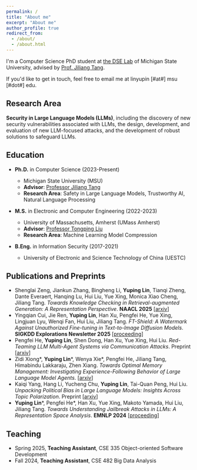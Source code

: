 ```yaml
---
permalink: /
title: "About me"
excerpt: "About me"
author_profile: true
redirect_from:
  - /about/
  - /about.html
---
```


I'm a Computer Science PhD student at [the DSE Lab](https://dse.cse.msu.edu/) of Michigan State University, advised by [Prof. Jiliang Tang](https://www.cse.msu.edu/~tangjili/).

<!-- My research field lies in Trustworthy AI, seeking to develop artificial intelligence systems that are safe, reliable, transparent, explainable, accountable, and free from biases. I also maintain a broad interest in Natural Language Processing (NLP). -->

<!-- For a comprehensive view of my background and achievements, please click on my [**"CV"** page](https://yuplin2333.github.io/cv/). -->

If you'd like to get in touch, feel free to email me at linyupin \[#at#\] msu \[#dot#\] edu.

## Research Area

**Security in Large Language Models (LLMs)**, including the discovery of new security vulnerabilities
associated with LLMs, the design, development, and evaluation of new LLM-focused attacks, and the
development of robust solutions to safeguard LLMs.

## Education

* **Ph.D.** in Computer Science (2023-Present)
  * Michigan State University (MSU)
  * **Advisor**: [Professor Jiliang Tang](https://www.cse.msu.edu/~tangjili/)
  * **Research Area**: Safety in Large Language Models, Trustworthy AI, Natural Language Processing

* **M.S.** in Electronic and Computer Engineering (2022-2023)
  * University of Massachusetts, Amherst (UMass Amherst)
  * **Advisor**: [Professor Tongping Liu](https://people.umass.edu/tongping/index.html)
  * **Research Area**: Machine Learning Model Compression
  <!-- * **GPA**: 3.95/4.0 -->

* **B.Eng.** in Information Security (2017-2021)
  * University of Electronic and Science Technology of China (UESTC)
  <!-- * **GPA**: 3.79/4.0 -->

<!-- ## Publications

### Conferences

* \[EMNLP 2024 Main\] **Lin, Y.**, He, P., Xu, H., Xing, Y., Yamada, M., Liu, H., & Tang, J. (2024). Towards Understanding Jailbreak Attacks in LLMs: A Representation Space Analysis. arXiv preprint arXiv:2406.10794. ([proceeding](https://aclanthology.org/2024.emnlp-main.401/)) ([arxiv](https://arxiv.org/abs/2406.10794)) ([pdf](https://aclanthology.org/2024.emnlp-main.401.pdf))

### Preprints

* Yang, K., Li, H., Chu, Y., **Lin, Y.**, Peng, T. Q., & Liu, H. (2024). Unpacking Political Bias in Large Language Models: Insights Across Topic Polarization. arXiv preprint arXiv:2412.16746. ([arxiv](https://arxiv.org/abs/2412.16746))

* Zeng, S., Zhang, J., Li, B., **Lin, Y.**, Zheng, T., Everaert, D., ... & Tang, J. (2024). Towards Knowledge Checking in Retrieval-augmented Generation: A Representation Perspective. arXiv preprint arXiv:2411.14572. ([arxiv](https://arxiv.org/abs/2411.14572))

* Cui, Y., Ren, J., **Lin, Y.**, Xu, H., He, P., Xing, Y., ... & Tang, J. (2023). Ft-shield: A watermark against unauthorized fine-tuning in text-to-image diffusion models. arXiv preprint arXiv:2310.02401. ([arxiv](https://arxiv.org/abs/2310.02401)) -->

## Publications and Preprints

* Shenglai Zeng, Jiankun Zhang, Bingheng Li, **Yuping Lin**, Tianqi Zheng, Dante Everaert, Hanqing Lu, Hui Liu, Yue Xing, Monica Xiao Cheng, Jiliang Tang. *Towards Knowledge Checking in Retrieval-augmented Generation: A Representation Perspective*. **NAACL 2025** [[arxiv](https://arxiv.org/abs/2411.14572)]
* Yingqian Cui, Jie Ren, **Yuping Lin**, Han Xu, Pengfei He, Yue Xing, Lingjuan Lyu, Wenqi Fan, Hui Liu, Jiliang Tang. *FT-Shield: A Watermark Against Unauthorized Fine-tuning in Text-to-Image Diffusion Models*. **SIGKDD Explorations Newsletter 2025** [[proceeding](https://dl.acm.org/doi/abs/10.1145/3715073.3715080)]
* Pengfei He, **Yuping Lin**, Shen Dong, Han Xu, Yue Xing, Hui Liu. *Red-Teaming LLM Multi-Agent Systems via Communication Attacks*. Preprint [[arxiv](https://arxiv.org/abs/2502.14847)]
* Zidi Xiong\*, **Yuping Lin**\*, Wenya Xie\*, Pengfei He, Jiliang Tang, Himabindu Lakkaraju, Zhen Xiang. *Towards Optimal Memory Management: Investigating Experience-Following Behavior of Large Language Model Agents*. [[arxiv](https://arxiv.org/abs/2505.16067)]
* Kaiqi Yang, Hang Li, Yucheng Chu, **Yuping Lin**, Tai-Quan Peng, Hui Liu. *Unpacking Political Bias in Large Language Models: Insights Across Topic Polarization*. Preprint [[arxiv](https://arxiv.org/abs/2412.16746)]
* **Yuping Lin**\*, Pengfei He\*, Han Xu, Yue Xing, Makoto Yamada, Hui Liu, Jiliang Tang. *Towards Understanding Jailbreak Attacks in LLMs: A Representation Space Analysis*. **EMNLP 2024** [[proceeding](https://aclanthology.org/2024.emnlp-main.401/)]

## Teaching

* Spring 2025, **Teaching Assistant**, CSE 335 Object-oriented Software Development
* Fall 2024, **Teaching Assistant**, CSE 482 Big Data Analysis

<!-- ## Honors and Awards

|    Time | Honors and Awards                                                        |
| ------: | :----------------------------------------------------------------------- |
| 12/2019 | Outstanding Student Scholarship in the academic year of 2018-2019, UESTC |
| 12/2018 | Outstanding Student Scholarship in the academic year of 2017-2018, UESTC | -->

